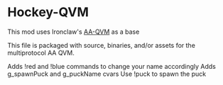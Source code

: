 Hockey-QVM
==========================
This mod uses Ironclaw's [AA-QVM](https://github.com/L-uu/AA-QVM) as a base

This file is packaged with source, binaries, and/or assets for the
multiprotocol AA QVM.

Adds !red and !blue commands to change your name accordingly
Adds g_spawnPuck and g_puckName cvars
Use !puck to spawn the puck

